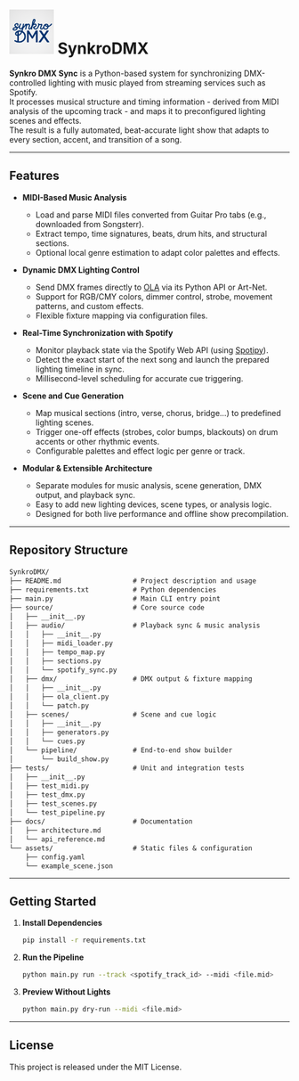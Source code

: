 

# <img    src="source/assets/synkroDMX.png"    alt="SynkroDMX"    height="80"  > SynkroDMX


**Synkro DMX Sync** is a Python-based system for synchronizing DMX-controlled lighting with music played from streaming services such as Spotify.  
It processes musical structure and timing information - derived from MIDI analysis of the upcoming track - and maps it to preconfigured lighting scenes and effects.  
The result is a fully automated, beat-accurate light show that adapts to every section, accent, and transition of a song.

---

## Features

- **MIDI-Based Music Analysis**  
  - Load and parse MIDI files converted from Guitar Pro tabs (e.g., downloaded from Songsterr).  
  - Extract tempo, time signatures, beats, drum hits, and structural sections.  
  - Optional local genre estimation to adapt color palettes and effects.

- **Dynamic DMX Lighting Control**  
  - Send DMX frames directly to [OLA](https://www.openlighting.org/ola/) via its Python API or Art-Net.  
  - Support for RGB/CMY colors, dimmer control, strobe, movement patterns, and custom effects.  
  - Flexible fixture mapping via configuration files.

- **Real-Time Synchronization with Spotify**  
  - Monitor playback state via the Spotify Web API (using [Spotipy](https://spotipy.readthedocs.io/)).  
  - Detect the exact start of the next song and launch the prepared lighting timeline in sync.  
  - Millisecond-level scheduling for accurate cue triggering.

- **Scene and Cue Generation**  
  - Map musical sections (intro, verse, chorus, bridge…) to predefined lighting scenes.  
  - Trigger one-off effects (strobes, color bumps, blackouts) on drum accents or other rhythmic events.  
  - Configurable palettes and effect logic per genre or track.

- **Modular & Extensible Architecture**  
  - Separate modules for music analysis, scene generation, DMX output, and playback sync.  
  - Easy to add new lighting devices, scene types, or analysis logic.  
  - Designed for both live performance and offline show precompilation.

---

## Repository Structure

```plaintext
SynkroDMX/
├── README.md                  # Project description and usage
├── requirements.txt           # Python dependencies
├── main.py                    # Main CLI entry point
├── source/                    # Core source code
│   ├── __init__.py
│   ├── audio/                 # Playback sync & music analysis
│   │   ├── __init__.py
│   │   ├── midi_loader.py
│   │   ├── tempo_map.py
│   │   ├── sections.py
│   │   └── spotify_sync.py
│   ├── dmx/                   # DMX output & fixture mapping
│   │   ├── __init__.py
│   │   ├── ola_client.py
│   │   └── patch.py
│   ├── scenes/                # Scene and cue logic
│   │   ├── __init__.py
│   │   ├── generators.py
│   │   └── cues.py
│   └── pipeline/              # End-to-end show builder
│       └── build_show.py
├── tests/                     # Unit and integration tests
│   ├── __init__.py
│   ├── test_midi.py
│   ├── test_dmx.py
│   ├── test_scenes.py
│   └── test_pipeline.py
├── docs/                      # Documentation
│   ├── architecture.md
│   └── api_reference.md
└── assets/                    # Static files & configuration
    ├── config.yaml
    └── example_scene.json
```

---

## Getting Started

1. **Install Dependencies**
   ```bash
   pip install -r requirements.txt
   ```

2. **Run the Pipeline**
   ```bash
   python main.py run --track <spotify_track_id> --midi <file.mid>
   ```

3. **Preview Without Lights**
   ```bash
   python main.py dry-run --midi <file.mid>
   ```

---

## License

This project is released under the MIT License.
